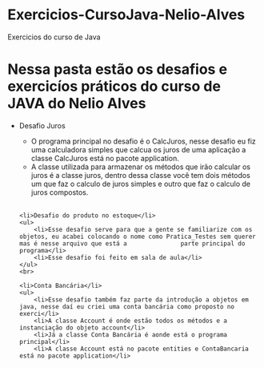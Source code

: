# Exercicios-CursoJava-Nelio-Alves
Exercicios do curso de Java
<h1> Nessa pasta estão os desafios e exercicíos práticos do curso de JAVA do Nelio Alves </h1>

<ul>
    <li>Desafio Juros</li>
    <ul>
        <li>O programa principal no desafio é o CalcJuros, nesse desafio eu fiz uma calculadora simples que calcua os juros de uma aplicação a classe CalcJuros está no               pacote application.</li>
        <li>A classe utilizada para armazenar os métodos que irão calcular os juros é a classe juros, dentro dessa classe você tem dois métodos um que faz o calculo de               juros simples e outro que faz o calculo de juros compostos.</li>
    </ul>
    <br>
    
    <li>Desafio do produto no estoque</li>
    <ul>
        <li>Esse desafio serve para que a gente se familiarize com os objetos, eu acabei colocando o nome como Pratica_Testes sem querer mas é nesse arquivo que está a               parte principal do programa</li>
        <li>Esse desafio foi feito em sala de aula</li>
    </ul>
    <br>
    
    <li>Conta Bancária</li>
    <ul>
        <li>Esse desafio também faz parte da introdução a objetos em java, nesse daí eu criei uma conta bancária como proposto no exerci</li>
        <li>A classe Account é onde estão todos os métodos e a instanciação do objeto account</li>
        <li>Já a classe Conta Bancária é aonde está o programa principal</li>
        <li>A classe Account está no pacote entities e ContaBancaria está no pacote application</li>
 </ul>
